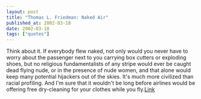 ```yaml
---
layout: post
title: "Thomas L. Friedman: Naked Air"
published_at: 2002-03-18
date: 2002-03-18
tags: ["quotes"]
---
```


Think about it. If everybody flew naked, not only would you never have to worry about the passenger next to you carrying box cutters or exploding shoes, but no religious fundamentalists of any stripe would ever be caught dead flying nude, or in the presence of nude women, and that alone would keep many potential hijackers out of the skies. It's much more civilized than racial profiling. And I'm sure that it wouldn't be long before airlines would be offering free dry-cleaning for your clothes while you fly.[Link](http://www.nytimes.com/2001/12/26/opinion/26FRIE.html)  